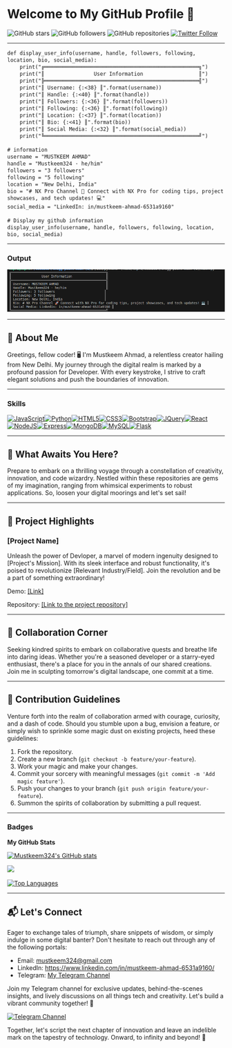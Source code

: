 # Welcome to My GitHub Profile 🌟
![GitHub stars](https://img.shields.io/github/stars/Mustkeem324?style=social)
![GitHub followers](https://img.shields.io/github/followers/Mustkeem324?style=social)
![GitHub repositories](https://img.shields.io/badge/Repositories-54-blue?style=social)
[![Twitter Follow](https://img.shields.io/twitter/follow/Mustkee54967794?style=social)](https://twitter.com/Mustkee54967794)

---
```
def display_user_info(username, handle, followers, following, location, bio, social_media):
    print("╔══════════════════════════════════════════════════╗")
    print("║                User Information                  ║")
    print("╠══════════════════════════════════════════════════╣")
    print("║ Username: {:<38} ║".format(username))
    print("║ Handle: {:<40} ║".format(handle))
    print("║ Followers: {:<36} ║".format(followers))
    print("║ Following: {:<36} ║".format(following))
    print("║ Location: {:<37} ║".format(location))
    print("║ Bio: {:<41} ║".format(bio))
    print("║ Social Media: {:<32} ║".format(social_media))
    print("╚══════════════════════════════════════════════════╝")

# information
username = "MUSTKEEM AHMAD"
handle = "Mustkeem324 · he/him"
followers = "3 followers"
following = "5 following"
location = "New Delhi, India"
bio = "# NX Pro Channel 🚀 Connect with NX Pro for coding tips, project showcases, and tech updates! 💻"
social_media = "LinkedIn: in/mustkeem-ahmad-6531a9160"

# Display my github information
display_user_info(username, handle, followers, following, location, bio, social_media)

```
---
### Output

![Github Information](image.png)

---
## 🎨 About Me

Greetings, fellow coder! 🖥️ I'm Mustkeem Ahmad, a relentless creator hailing from New Delhi. My journey through the digital realm is marked by a profound passion for Developer. With every keystroke, I strive to craft elegant solutions and push the boundaries of innovation.

---
### Skills


<p align="left">
<a href="https://developer.mozilla.org/en-US/docs/Web/JavaScript" target="_blank" rel="noreferrer"><img src="https://raw.githubusercontent.com/danielcranney/readme-generator/main/public/icons/skills/javascript-colored.svg" width="36" height="36" alt="JavaScript" /></a><a href="https://www.python.org/" target="_blank" rel="noreferrer"><img src="https://raw.githubusercontent.com/danielcranney/readme-generator/main/public/icons/skills/python-colored.svg" width="36" height="36" alt="Python" /></a><a href="https://developer.mozilla.org/en-US/docs/Glossary/HTML5" target="_blank" rel="noreferrer"><img src="https://raw.githubusercontent.com/danielcranney/readme-generator/main/public/icons/skills/html5-colored.svg" width="36" height="36" alt="HTML5" /></a><a href="https://www.w3.org/TR/CSS/#css" target="_blank" rel="noreferrer"><img src="https://raw.githubusercontent.com/danielcranney/readme-generator/main/public/icons/skills/css3-colored.svg" width="36" height="36" alt="CSS3" /></a><a href="https://getbootstrap.com/" target="_blank" rel="noreferrer"><img src="https://raw.githubusercontent.com/danielcranney/readme-generator/main/public/icons/skills/bootstrap-colored.svg" width="36" height="36" alt="Bootstrap" /></a><a href="https://jquery.com/" target="_blank" rel="noreferrer"><img src="https://raw.githubusercontent.com/danielcranney/readme-generator/main/public/icons/skills/jquery-colored.svg" width="36" height="36" alt="JQuery" /></a><a href="https://reactjs.org/" target="_blank" rel="noreferrer"><img src="https://raw.githubusercontent.com/danielcranney/readme-generator/main/public/icons/skills/react-colored.svg" width="36" height="36" alt="React" /></a><a href="https://nodejs.org/en/" target="_blank" rel="noreferrer"><img src="https://raw.githubusercontent.com/danielcranney/readme-generator/main/public/icons/skills/nodejs-colored.svg" width="36" height="36" alt="NodeJS" /></a><a href="https://expressjs.com/" target="_blank" rel="noreferrer"><img src="https://raw.githubusercontent.com/danielcranney/readme-generator/main/public/icons/skills/express-colored.svg" width="36" height="36" alt="Express" /></a><a href="https://www.mongodb.com/" target="_blank" rel="noreferrer"><img src="https://raw.githubusercontent.com/danielcranney/readme-generator/main/public/icons/skills/mongodb-colored.svg" width="36" height="36" alt="MongoDB" /></a><a href="https://www.mysql.com/" target="_blank" rel="noreferrer"><img src="https://raw.githubusercontent.com/danielcranney/readme-generator/main/public/icons/skills/mysql-colored.svg" width="36" height="36" alt="MySQL" /></a><a href="https://flask.palletsprojects.com/en/2.0.x/" target="_blank" rel="noreferrer"><img src="https://raw.githubusercontent.com/danielcranney/readme-generator/main/public/icons/skills/flask-colored.svg" width="36" height="36" alt="Flask" /></a>
</p>

---
## 🚀 What Awaits You Here?

Prepare to embark on a thrilling voyage through a constellation of creativity, innovation, and code wizardry. Nestled within these repositories are gems of my imagination, ranging from whimsical experiments to robust applications. So, loosen your digital moorings and let's set sail!

---

## 🌟 Project Highlights

### [Project Name]

Unleash the power of Devloper, a marvel of modern ingenuity designed to [Project's Mission]. With its sleek interface and robust functionality, it's poised to revolutionize [Relevant Industry/Field]. Join the revolution and be a part of something extraordinary!

Demo: [[Link]](https://github.com/Mustkeem324)

Repository: [[Link to the project repository]](https://github.com/Mustkeem324)



---

## 🤝 Collaboration Corner

Seeking kindred spirits to embark on collaborative quests and breathe life into daring ideas. Whether you're a seasoned developer or a starry-eyed enthusiast, there's a place for you in the annals of our shared creations. Join me in sculpting tomorrow's digital landscape, one commit at a time.

---

## 📝 Contribution Guidelines

Venture forth into the realm of collaboration armed with courage, curiosity, and a dash of code. Should you stumble upon a bug, envision a feature, or simply wish to sprinkle some magic dust on existing projects, heed these guidelines:

1. Fork the repository.
2. Create a new branch (`git checkout -b feature/your-feature`).
3. Work your magic and make your changes.
4. Commit your sorcery with meaningful messages (`git commit -m 'Add magic feature'`).
5. Push your changes to your branch (`git push origin feature/your-feature`).
6. Summon the spirits of collaboration by submitting a pull request.

---
### Badges

<b>My GitHub Stats</b>

<a href="http://www.github.com/Mustkeem324"><img src="https://github-readme-stats.vercel.app/api?username=mustkeem324&show_icons=true&hide=stars,&count_private=true&title_color=0891b2&text_color=ffffff&icon_color=0891b2&bg_color=000000&hide_border=true&show_icons=true" alt="Mustkeem324's GitHub stats" /></a>

<a href="http://www.github.com/Mustkeem324-ul"><img src="https://github-readme-streak-stats.herokuapp.com/?user=Mustkeem324&stroke=ffffff&background=000000&ring=0891b2&fire=0891b2&currStreakNum=ffffff&currStreakLabel=0891b2&sideNums=ffffff&sideLabels=ffffff&dates=ffffff&hide_border=true" /></a>

<a href="https://github.com/Mustkeem324" align="left"><img src="https://github-readme-stats.vercel.app/api/top-langs/?username=Mustkeem324&langs_count=10&title_color=0891b2&text_color=ffffff&icon_color=0891b2&bg_color=000000&hide_border=true&locale=en&custom_title=Top%20%Languages" alt="Top Languages" /></a>

---
## 📬 Let's Connect

Eager to exchange tales of triumph, share snippets of wisdom, or simply indulge in some digital banter? Don't hesitate to reach out through any of the following portals:

- Email: mustkeem324@gmail.com
- LinkedIn: https://www.linkedin.com/in/mustkeem-ahmad-6531a9160/
- Telegram: [My Telegram Channel](https://t.me/cheggnx)

Join my Telegram channel for exclusive updates, behind-the-scenes insights, and lively discussions on all things tech and creativity. Let's build a vibrant community together! 🚀


[![Telegram Channel](https://sonusmac.files.wordpress.com/2019/09/join-us-in-telegram-1-360x140.jpg)](https://t.me/cheggnx)

Together, let's script the next chapter of innovation and leave an indelible mark on the tapestry of technology. Onward, to infinity and beyond! 🚀
